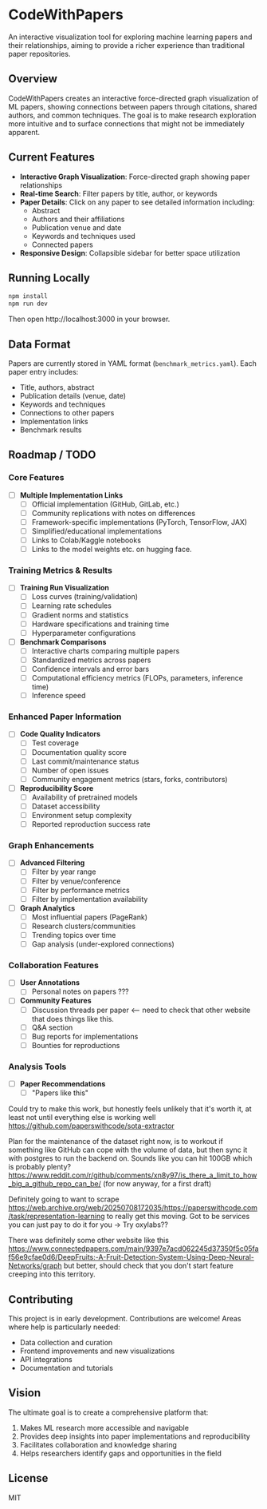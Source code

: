 # CodeWithPapers

An interactive visualization tool for exploring machine learning papers and their relationships, aiming to provide a richer experience than traditional paper repositories.

## Overview

CodeWithPapers creates an interactive force-directed graph visualization of ML papers, showing connections between papers through citations, shared authors, and common techniques. The goal is to make research exploration more intuitive and to surface connections that might not be immediately apparent.

## Current Features

- **Interactive Graph Visualization**: Force-directed graph showing paper relationships
- **Real-time Search**: Filter papers by title, author, or keywords
- **Paper Details**: Click on any paper to see detailed information including:
  - Abstract
  - Authors and their affiliations
  - Publication venue and date
  - Keywords and techniques used
  - Connected papers
- **Responsive Design**: Collapsible sidebar for better space utilization

## Running Locally

```bash
npm install
npm run dev
```

Then open http://localhost:3000 in your browser.

## Data Format

Papers are currently stored in YAML format (`benchmark_metrics.yaml`). Each paper entry includes:

- Title, authors, abstract
- Publication details (venue, date)
- Keywords and techniques
- Connections to other papers
- Implementation links
- Benchmark results

## Roadmap / TODO

### Core Features

- [ ] **Multiple Implementation Links**
  - [ ] Official implementation (GitHub, GitLab, etc.)
  - [ ] Community replications with notes on differences
  - [ ] Framework-specific implementations (PyTorch, TensorFlow, JAX)
  - [ ] Simplified/educational implementations
  - [ ] Links to Colab/Kaggle notebooks
  - [ ] Links to the model weights etc. on hugging face.

### Training Metrics & Results

- [ ] **Training Run Visualization**
  - [ ] Loss curves (training/validation)
  - [ ] Learning rate schedules
  - [ ] Gradient norms and statistics
  - [ ] Hardware specifications and training time
  - [ ] Hyperparameter configurations
- [ ] **Benchmark Comparisons**
  - [ ] Interactive charts comparing multiple papers
  - [ ] Standardized metrics across papers
  - [ ] Confidence intervals and error bars
  - [ ] Computational efficiency metrics (FLOPs, parameters, inference time)
  - [ ] Inference speed

### Enhanced Paper Information

- [ ] **Code Quality Indicators**
  - [ ] Test coverage
  - [ ] Documentation quality score
  - [ ] Last commit/maintenance status
  - [ ] Number of open issues
  - [ ] Community engagement metrics (stars, forks, contributors)
- [ ] **Reproducibility Score**
  - [ ] Availability of pretrained models
  - [ ] Dataset accessibility
  - [ ] Environment setup complexity
  - [ ] Reported reproduction success rate

### Graph Enhancements

- [ ] **Advanced Filtering**
  - [ ] Filter by year range
  - [ ] Filter by venue/conference
  - [ ] Filter by performance metrics
  - [ ] Filter by implementation availability
- [ ] **Graph Analytics**
  - [ ] Most influential papers (PageRank)
  - [ ] Research clusters/communities
  - [ ] Trending topics over time
  - [ ] Gap analysis (under-explored connections)

### Collaboration Features

- [ ] **User Annotations**
  - [ ] Personal notes on papers ???
- [ ] **Community Features**
  - [ ] Discussion threads per paper <-- need to check that other website that does things like this.
  - [ ] Q&A section
  - [ ] Bug reports for implementations
  - [ ] Bounties for reproductions

### Analysis Tools

- [ ] **Paper Recommendations**
  - [ ] "Papers like this"

Could try to make this work, but honestly feels unlikely that it's worth it, at least not until everything else is working well https://github.com/paperswithcode/sota-extractor

Plan for the maintenance of the dataset right now, is to workout if something like GitHub can cope with the volume of data, but then sync it with postgres to run the backend on. Sounds like you can hit 100GB which is probably plenty? https://www.reddit.com/r/github/comments/xn8y97/is_there_a_limit_to_how_big_a_github_repo_can_be/ (for now anyway, for a first draft)

Definitely going to want to scrape https://web.archive.org/web/20250708172035/https://paperswithcode.com/task/representation-learning to really get this moving. Got to be services you can just pay to do it for you -> Try oxylabs?? 

There was definitely some other website like this https://www.connectedpapers.com/main/9397e7acd062245d37350f5c05faf56e9cfae0d6/DeepFruits:-A-Fruit-Detection-System-Using-Deep-Neural-Networks/graph but better, should check that you don't start feature creeping into this territory.

## Contributing

This project is in early development. Contributions are welcome! Areas where help is particularly needed:

- Data collection and curation
- Frontend improvements and new visualizations
- API integrations
- Documentation and tutorials

## Vision

The ultimate goal is to create a comprehensive platform that:

1. Makes ML research more accessible and navigable
2. Provides deep insights into paper implementations and reproducibility
3. Facilitates collaboration and knowledge sharing
4. Helps researchers identify gaps and opportunities in the field

## License

MIT
